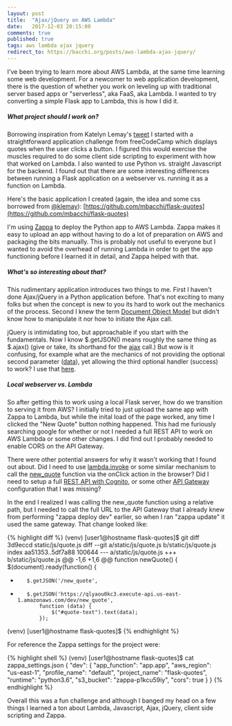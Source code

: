 ```yaml
---
layout: post
title:  "Ajax/jQuery on AWS Lambda"
date:   2017-12-03 20:15:00
comments: true
published: true
tags: aws lambda ajax jquery
redirect_to: https://bacchi.org/posts/aws-lambda-ajax-jquery/
---
```


I've been trying to learn more about AWS Lambda, at the same time learning some
web development. For a newcomer to web application development, there is the
question of whether you work on leveling up with traditional server based apps
or "serverless", aka FaaS, aka Lambda. I wanted to try converting a simple Flask
app to Lambda, this is how I did it.

<!--more-->
##### What project should I work on?

Borrowing inspiration from Katelyn Lemay's
[tweet](https://twitter.com/klemay/status/937041036647550977) I started with a
straightforward application challenge from freeCodeCamp which displays quotes
when the user clicks a button. I figured this would exercise the muscles
required to do some client side scripting to experiment with how that worked on
Lambda. I also wanted to use Python vs. straight Javascript for the backend. I
found out that there are some interesting differences between running a Flask
application on a webserver vs. running it as a function on Lambda.

Here's the basic application I created (again, the idea and some css borrowed
from [@klemay](https://twitter.com/klemay/)):
[https://github.com/mbacchi/flask-quotes](https://github.com/mbacchi/flask-quotes)

I'm using [Zappa](https://github.com/Miserlou/Zappa) to deploy the Python app to
AWS Lambda. Zappa makes it easy to upload an app without having to do a lot of
preparation on AWS and packaging the bits manually. This is probably not useful
to everyone but I wanted to avoid the overhead of running Lambda in order to get
the app functioning before I learned it in detail, and Zappa helped with that.

##### What's so interesting about that?

This rudimentary application introduces two things to me. First I haven't done
Ajax/jQuery in a Python application before. That's not exciting to many folks
but when the concept is new to you its hard to work out the mechanics of the
process. Second I knew the term [Document Object
Model](https://www.w3schools.com/js/js_htmldom.asp) but didn't know how to
manipulate it nor how to initiate the Ajax call.

jQuery is intimidating too, but approachable if you start with the fundamentals.
Now I know $.getJSON() means roughly the same thing as $.ajax() (give or take,
its shorthand for the [ajax](http://api.jquery.com/jquery.getjson/) call.) But
wow is it confusing, for example what are the mechanics of not providing the
optional second parameter
([data](http://api.jquery.com/jquery.getjson/#jQuery-getJSON-url-data-success)),
yet allowing the third optional handler (success) to work? I use that [here](https://github.com/mbacchi/flask-quotes/blob/master/static/js/quote.js#L4).

##### Local webserver vs. Lambda

So after getting this to work using a local Flask server, how do we transition
to serving it from AWS? I initially tried to just upload the same app with Zappa
to Lambda, but while the inital load of the page worked, any time I clicked the
"New Quote" button nothing happened. This had me furiously searching google for whether or
not I needed a full REST API to work on AWS Lambda or some other changes. I did
find out I probably needed to enable CORS on the API Gateway.

There were other potential answers for why it wasn't working that I found out
about. Did I need to use
[lambda.invoke](http://docs.aws.amazon.com/sdk-for-javascript/v2/developer-guide/browser-invoke-lambda-function-example.html)
or some similar mechanism to call the [new_quote](https://github.com/mbacchi/flask-quotes/blob/master/static/js/quote.js) function via the onClick action in the browser? Did I need to setup a full [REST API with Cognito](https://github.com/awslabs/aws-serverless-workshops/tree/master/WebApplication/4_RESTfulAPIs), or some other [API Gateway](https://stackoverflow.com/a/32058145/4332397) configuration that I was missing?

In the end I realized I was calling the new_quote function using a relative
path, but I needed to call the full URL to the API Gateway that I already knew
from performing "zappa deploy dev" earlier, so when I ran "zappa update" it used
the same gateway. That change looked like:

{% highlight diff %}
(venv) [user1@hostname flask-quotes]$ git diff 3d9eccd static/js/quote.js
diff --git a/static/js/quote.js b/static/js/quote.js
index aa51353..5df7a88 100644
--- a/static/js/quote.js
+++ b/static/js/quote.js
@@ -1,6 +1,6 @@
 function newQuote() {
     $(document).ready(function() {
-        $.getJSON('/new_quote',
+        $.getJSON('https://qlyaou0kc3.execute-api.us-east-1.amazonaws.com/dev/new_quote',
             function (data) {
                 $("#quote-text").text(data);
             });
(venv) [user1@hostname flask-quotes]$
{% endhighlight %}

For reference the Zappa settings for the project were:

{% highlight shell %}
(venv) [user1@hostname flask-quotes]$ cat zappa_settings.json
{
    "dev": {
        "app_function": "app.app",
        "aws_region": "us-east-1",
        "profile_name": "default",
        "project_name": "flask-quotes",
        "runtime": "python3.6",
        "s3_bucket": "zappa-p1kcu59iy",
	"cors": true
    }
}
{% endhighlight %}

Overall this was a fun challenge and although I banged my head on a few things I
learned a ton about Lambda, Javascript, Ajax, jQuery, client side scripting and
Zappa.
